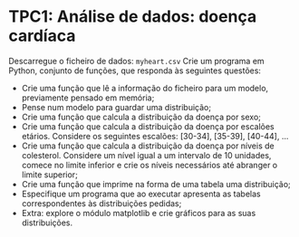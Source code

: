 # TPC1: Análise de dados: doença cardíaca

Descarregue o ficheiro de dados: `myheart.csv`
Crie um programa em Python, conjunto de funções, que responda às seguintes questões:
* Crie uma função que lê a informação do ficheiro para um modelo, previamente pensado em memória;
* Pense num modelo para guardar uma distribuição;
* Crie uma função que calcula a distribuição da doença por sexo;
* Crie uma função que calcula a distribuição da doença por escalões etários. Considere os seguintes escalões: [30-34], [35-39], [40-44], ...
* Crie uma função que calcula a distribuição da doença por níveis de colesterol. Considere um nível igual a um intervalo de 10 unidades, comece no limite inferior e crie os níveis necessários até abranger o limite superior;
* Crie uma função que imprime na forma de uma tabela uma distribuição;
* Especifique um programa que ao executar apresenta as tabelas correspondentes às distribuições pedidas;
* Extra: explore o módulo matplotlib e crie gráficos para as suas distribuições.
